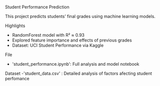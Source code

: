  Student Performance Prediction 

This project predicts students’ final grades using machine learning models.

Highlights
- RandomForest model with R² ≈ 0.93
- Explored feature importance and effects of previous grades
- Dataset: UCI Student Performance via Kaggle

File
- 'student_performance.ipynb': Full analysis and model notebook

Dataset
-'student_data.csv' : Detailed analysis of factors afecting student perfomance

